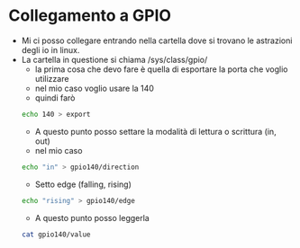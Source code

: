# Collegamento a GPIO
- Mi ci posso collegare entrando nella cartella dove si trovano le astrazioni degli 
io in linux.
- La cartella in questione si chiama /sys/class/gpio/
    - la prima cosa che devo fare è quella di esportare la porta che voglio utilizzare
    - nel mio caso voglio usare la 140 
    - quindi farò
    ```bash
    echo 140 > export
    ```
    - A questo punto posso settare la modalità di lettura o scrittura (in, out)
    - nel mio caso
    ```bash
    echo "in" > gpio140/direction
    ```
    - Setto edge (falling, rising)
    ```bash
    echo "rising" > gpio140/edge
    ```
    - A questo punto posso leggerla
    ```bash
    cat gpio140/value
    ```